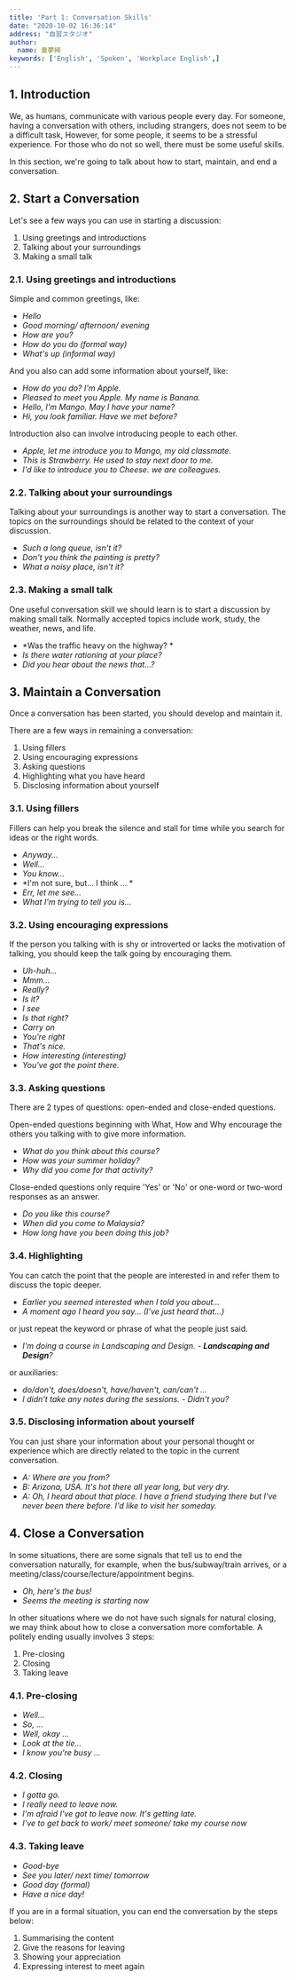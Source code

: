 ```yaml
---
title: 'Part 1: Conversation Skills'
date: "2020-10-02 16:36:14"
address: "自習スタジオ"
author:
  name: 童夢綺
keywords: ['English', 'Spoken', 'Workplace English',]
---
```


## 1. Introduction

We, as humans, communicate with various people every day. For someone, having a conversation with others, including strangers, does not seem to be a difficult task, However, for some people, it seems to be a stressful experience. For those who do not so well, there must be some useful skills.

In this section, we're going to talk about how to start, maintain, and end a conversation.

## 2. Start a Conversation

Let's see a few ways you can use in starting a discussion:

1. Using greetings and introductions
2. Talking about your surroundings
3. Making a small talk

### 2.1. Using greetings and introductions

Simple and common greetings, like:

- *Hello*
- *Good morning/ afternoon/ evening*
- *How are you?*
- *How do you do (formal way)*
- *What's up (informal way)*

And you also can add some information about yourself, like:

- *How do you do? I'm Apple.*
- *Pleased to meet you Apple. My name is Banana.*
- *Hello, I'm Mango. May I have your name?*
- *Hi, you look familiar. Have we met before?*

Introduction also can involve introducing people to each other.

- *Apple, let me introduce you to Mango, my old classmate.*
- *This is Strawberry. He used to stay next door to me.*
- *I'd like to introduce you to Cheese. we are colleagues.*

### 2.2. Talking about your surroundings

Talking about your surroundings is another way to start a conversation. The topics on the surroundings should be related to the context of your discussion.

- *Such a long queue, isn't it?*
- *Don't you think the painting is pretty?*
- *What a noisy place, isn't it?*

### 2.3. Making a small talk

One useful conversation skill we should learn is to start a discussion by making small talk. Normally accepted topics include work, study, the weather, news, and life.

- *Was the traffic heavy on the highway?
  *
- *Is there water rationing at your place?*
- *Did you hear about the news that...?*



## 3. Maintain a Conversation

Once a conversation has been started, you should develop and maintain it.

There are a few ways in remaining a conversation:

1. Using fillers
2. Using encouraging expressions
3. Asking questions
4. Highlighting what you have heard
5. Disclosing information about yourself

### 3.1. Using fillers

Fillers can help you break the silence and stall for time while you search for ideas or the right words.

- *Anyway...*
- *Well...*
- *You know...*
- *I'm not sure, but... I think ...
  *
- *Err, let me see...*
- *What I'm trying to tell you is...*

### 3.2. Using encouraging expressions

If the person you talking with is shy or introverted or lacks the motivation of talking, you should keep the talk going by encouraging them.

- *Uh-huh...*
- *Mmm...*
- *Really?*
- *Is it?*
- *I see*
- *Is that right?*
- *Carry on*
- *You're right*
- *That's nice.*
- *How interesting (interesting)*
- *You've got the point there.*

### 3.3. Asking questions

There are 2 types of questions: open-ended and close-ended questions.

Open-ended questions beginning with What, How and Why encourage the others you talking with to give more information.

- *What do you think about this course?*
- *How was your summer holiday?*
- *Why did you come for that activity?*

Close-ended questions only require 'Yes' or 'No' or one-word or two-word responses as an answer.

- *Do you like this course?*
- *When did you come to Malaysia?*
- *How long have you been doing this job?*

### 3.4. Highlighting

You can catch the point that the people are interested in and refer them to discuss the topic deeper.

- *Earlier you seemed interested when I told you about...*
- *A moment ago I heard you say... (I've just heard that...)*

or just repeat the keyword or phrase of what the people just said.

- *I'm doing a course in Landscaping and Design. - **Landscaping and Design**?*

or auxiliaries:

- *do/don't, does/doesn't, have/haven't, can/can't ...*
- *I didn't take any notes during the sessions. - Didn't you?*

### 3.5. Disclosing information about yourself

You can just share your information about your personal thought or experience which are directly related to the topic in the current conversation.

- *A: Where are you from?*
- *B: Arizona, USA. It's hot there all year long, but very dry.*
- *A: Oh, I heard about that place. I have a friend studying there but I've never been there before. I'd like to visit her someday.*



## 4. Close a Conversation

In some situations, there are some signals that tell us to end the conversation naturally, for example, when the bus/subway/train arrives, or a meeting/class/course/lecture/appointment begins.

- *Oh, here's the bus!*
- *Seems the meeting is starting now*

In other situations where we do not have such signals for natural closing, we may think about how to close a conversation more comfortable. A politely ending usually involves 3 steps:

1. Pre-closing
2. Closing
3. Taking leave

### 4.1. Pre-closing

- *Well...*
- *So, ...*
- *Well, okay ...*
- *Look at the tie...*
- *I know you're busy ...*

### 4.2. Closing

- *I gotta go.*
- *I really need to leave now.*
- *I'm afraid I've got to leave now. It's getting late.*
- *I've to get back to work/ meet someone/ take my course now*

### 4.3. Taking leave

- *Good-bye*
- *See you later/ next time/ tomorrow*
- *Good day (formal)*
- *Have a nice day!*

If you are in a formal situation, you can end the conversation by the steps below:

1. Summarising the content
2. Give the reasons for leaving
3. Showing your appreciation
4. Expressing interest to meet again
